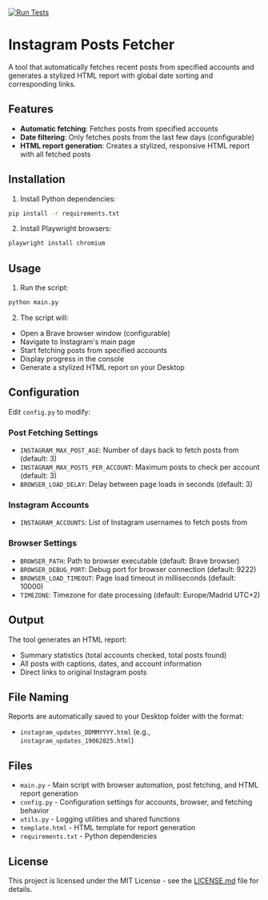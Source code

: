 [![Run Tests](https://github.com/maximbetin/instagram-updates/actions/workflows/test.yml/badge.svg)](https://github.com/maximbetin/instagram-updates/actions/workflows/test.yml)

# Instagram Posts Fetcher

A tool that automatically fetches recent posts from specified accounts and generates a stylized HTML report with global date sorting and corresponding links.

## Features

- **Automatic fetching**: Fetches posts from specified accounts
- **Date filtering**: Only fetches posts from the last few days (configurable)
- **HTML report generation**: Creates a stylized, responsive HTML report with all fetched posts

## Installation

1. Install Python dependencies:
```bash
pip install -r requirements.txt
```

2. Install Playwright browsers:
```bash
playwright install chromium
```

## Usage

1. Run the script:
```bash
python main.py
```

2. The script will:
- Open a Brave browser window (configurable)
- Navigate to Instagram's main page
- Start fetching posts from specified accounts
- Display progress in the console
- Generate a stylized HTML report on your Desktop

## Configuration

Edit `config.py` to modify:

### Post Fetching Settings
- `INSTAGRAM_MAX_POST_AGE`: Number of days back to fetch posts from (default: 3)
- `INSTAGRAM_MAX_POSTS_PER_ACCOUNT`: Maximum posts to check per account (default: 3)
- `BROWSER_LOAD_DELAY`: Delay between page loads in seconds (default: 3)

### Instagram Accounts
- `INSTAGRAM_ACCOUNTS`: List of Instagram usernames to fetch posts from

### Browser Settings
- `BROWSER_PATH`: Path to browser executable (default: Brave browser)
- `BROWSER_DEBUG_PORT`: Debug port for browser connection (default: 9222)
- `BROWSER_LOAD_TIMEOUT`: Page load timeout in milliseconds (default: 10000)
- `TIMEZONE`: Timezone for date processing (default: Europe/Madrid UTC+2)

## Output

The tool generates an HTML report:

- Summary statistics (total accounts checked, total posts found)
- All posts with captions, dates, and account information
- Direct links to original Instagram posts

## File Naming

Reports are automatically saved to your Desktop folder with the format:
- `instagram_updates_DDMMYYYY.html` (e.g., `instagram_updates_19062025.html`)

## Files

- `main.py` - Main script with browser automation, post fetching, and HTML report generation
- `config.py` - Configuration settings for accounts, browser, and fetching behavior
- `utils.py` - Logging utilities and shared functions
- `template.html` - HTML template for report generation
- `requirements.txt` - Python dependencies

## License

This project is licensed under the MIT License - see the [LICENSE.md](LICENSE.md) file for details.